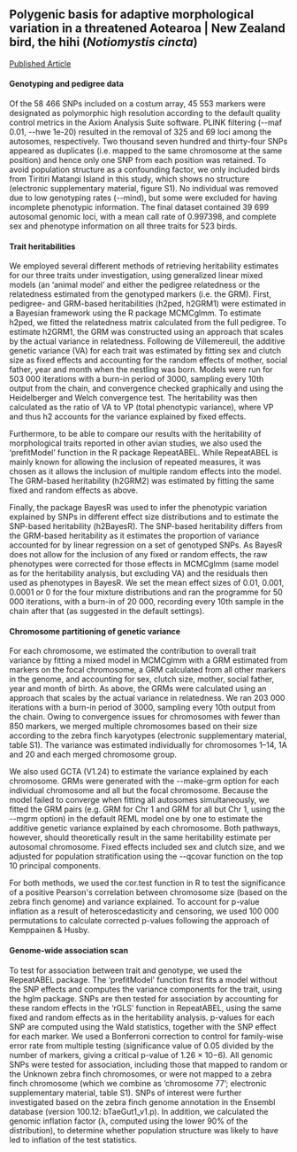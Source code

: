 
## Polygenic basis for adaptive morphological variation in a threatened Aotearoa | New Zealand bird, the hihi (*Notiomystis cincta*)

[Published Article](https://doi.org/10.1098/rspb.2020.0948)
#### Genotyping and pedigree data
Of the 58 466 SNPs included on a costum array, 45 553 markers were designated as polymorphic high resolution according to the default quality control metrics in the Axiom Analysis Suite software. PLINK filtering (--maf 0.01, --hwe 1e-20) resulted in the removal of 325 and 69 loci among the autosomes, respectively. Two thousand seven hundred and thirty-four SNPs appeared as duplicates (i.e. mapped to the same chromosome at the same position) and hence only one SNP from each position was retained. To avoid population structure as a confounding factor, we only included birds from Tiritiri Matangi Island in this study, which shows no structure (electronic supplementary material, figure S1). No individual was removed due to low genotyping rates (--mind), but some were excluded for having incomplete phenotypic information. The final dataset contained 39 699 autosomal genomic loci, with a mean call rate of 0.997398, and complete sex and phenotype information on all three traits for 523 birds.

#### Trait heritabilities
We employed several different methods of retrieving heritability estimates for our three traits under investigation, using generalized linear mixed models (an ‘animal model’ and either the pedigree relatedness or the relatedness estimated from the genotyped markers (i.e. the GRM). First, pedigree- and GRM-based heritabilities (h2ped, h2GRM1) were estimated in a Bayesian framework using the R package MCMCglmm. To estimate h2ped, we fitted the relatedness matrix calculated from the full pedigree. To estimate h2GRM1, the GRM was constructed using an approach that scales by the actual variance in relatedness. Following de Villemereuil, the additive genetic variance (VA) for each trait was estimated by fitting sex and clutch size as fixed effects and accounting for the random effects of mother, social father, year and month when the nestling was born. Models were run for 503 000 iterations with a burn-in period of 3000, sampling every 10th output from the chain, and convergence checked graphically and using the Heidelberger and Welch convergence test. The heritability was then calculated as the ratio of VA to VP (total phenotypic variance), where VP and thus h2 accounts for the variance explained by fixed effects.

Furthermore, to be able to compare our results with the heritability of morphological traits reported in other avian studies, we also used the ‘prefitModel’ function in the R package RepeatABEL. While RepeatABEL is mainly known for allowing the inclusion of repeated measures, it was chosen as it allows the inclusion of multiple random effects into the model. The GRM-based heritability (h2GRM2) was estimated by fitting the same fixed and random effects as above.

Finally, the package BayesR was used to infer the phenotypic variation explained by SNPs in different effect size distributions and to estimate the SNP-based heritability (h2BayesR). The SNP-based heritability differs from the GRM-based heritability as it estimates the proportion of variance accounted for by linear regression on a set of genotyped SNPs. As BayesR does not allow for the inclusion of any fixed or random effects, the raw phenotypes were corrected for those effects in MCMCglmm (same model as for the heritability analysis, but excluding VA) and the residuals then used as phenotypes in BayesR. We set the mean effect sizes of 0.01, 0.001, 0.0001 or 0 for the four mixture distributions and ran the programme for 50 000 iterations, with a burn-in of 20 000, recording every 10th sample in the chain after that (as suggested in the default settings).

#### Chromosome partitioning of genetic variance
For each chromosome, we estimated the contribution to overall trait variance by fitting a mixed model in MCMCglmm with a GRM estimated from markers on the focal chromosome, a GRM calculated from all other markers in the genome, and accounting for sex, clutch size, mother, social father, year and month of birth. As above, the GRMs were calculated using an approach that scales by the actual variance in relatedness. We ran 203 000 iterations with a burn-in period of 3000, sampling every 10th output from the chain. Owing to convergence issues for chromosomes with fewer than 850 markers, we merged multiple chromosomes based on their size according to the zebra finch karyotypes (electronic supplementary material, table S1). The variance was estimated individually for chromosomes 1–14, 1A and 20 and each merged chromosome group.

We also used GCTA (V1.24) to estimate the variance explained by each chromosome. GRMs were generated with the --make-grm option for each individual chromosome and all but the focal chromosome. Because the model failed to converge when fitting all autosomes simultaneously, we fitted the GRM pairs (e.g. GRM for Chr 1 and GRM for all but Chr 1, using the --mgrm option) in the default REML model one by one to estimate the additive genetic variance explained by each chromosome. Both pathways, however, should theoretically result in the same heritability estimate per autosomal chromosome. Fixed effects included sex and clutch size, and we adjusted for population stratification using the --qcovar function on the top 10 principal components.

For both methods, we used the cor.test function in R to test the significance of a positive Pearson's correlation between chromosome size (based on the zebra finch genome) and variance explained. To account for p-value inflation as a result of heteroscedasticity and censoring, we used 100 000 permutations to calculate corrected p-values following the approach of Kemppainen & Husby.

#### Genome-wide association scan
To test for association between trait and genotype, we used the RepeatABEL package. The ‘prefitModel’ function first fits a model without the SNP effects and computes the variance components for the trait, using the hglm package. SNPs are then tested for association by accounting for these random effects in the ‘rGLS’ function in RepeatABEL, using the same fixed and random effects as in the heritability analysis. p-values for each SNP are computed using the Wald statistics, together with the SNP effect for each marker. We used a Bonferroni correction to control for family-wise error rate from multiple testing (significance value of 0.05 divided by the number of markers, giving a critical p-value of 1.26 × 10−6). All genomic SNPs were tested for association, including those that mapped to random or the Unknown zebra finch chromosomes, or were not mapped to a zebra finch chromosome (which we combine as ‘chromosome 77’; electronic supplementary material, table S1). SNPs of interest were further investigated based on the zebra finch genome annotation in the Ensembl database (version 100.12: bTaeGut1_v1.p). In addition, we calculated the genomic inflation factor (λ, computed using the lower 90% of the distribution), to determine whether population structure was likely to have led to inflation of the test statistics.
